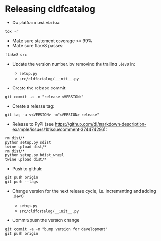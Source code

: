 
Releasing cldfcatalog
=====================

- Do platform test via tox:
```
tox -r
```

- Make sure statement coverage >= 99%
- Make sure flake8 passes:
```
flake8 src
```

- Update the version number, by removing the trailing `.dev0` in:
  - `setup.py`
  - `src/cldfcatalog/__init__.py`

- Create the release commit:
```shell
git commit -a -m "release <VERSION>"
```

- Create a release tag:
```
git tag -a v<VERSION> -m"<VERSION> release"
```

- Release to PyPI (see https://github.com/di/markdown-description-example/issues/1#issuecomment-374474296):
```shell
rm dist/*
python setup.py sdist
twine upload dist/*
rm dist/*
python setup.py bdist_wheel
twine upload dist/*
```

- Push to github:
```
git push origin
git push --tags
```

- Change version for the next release cycle, i.e. incrementing and adding .dev0

  - `setup.py`
  - `src/cldfcatalog/__init__.py`

- Commit/push the version change:
```shell
git commit -a -m "bump version for development"
git push origin
```
